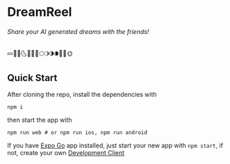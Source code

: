 # DreamReel

###### Share your AI generated dreams with the friends!

💤🛌🌛🌜🌝🌙🌟🌕🌖🌗🌘🌚🌝🌞

## Quick Start

After cloning the repo, install the dependencies with

```
npm i
```

then start the app with

```
npm run web # or npm run ios, npm run android
```

If you have [Expo Go](https://expo.dev/client) app installed, just start your new app with `npm start`, if not, create your own [Development Client](https://docs.expo.dev/development/build/)
